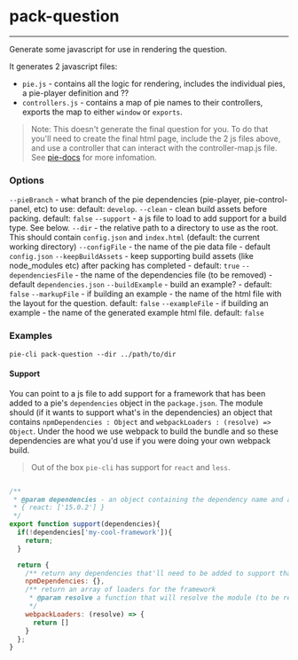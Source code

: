 # pack-question 
---
Generate some javascript for use in rendering the question.

It generates 2 javascript files: 
 * `pie.js` - contains all the logic for rendering, includes the individual pies, a pie-player definition and ??
 * `controllers.js` - contains a map of pie names to their controllers, exports the map to either `window` or `exports`.

> Note: This doesn't generate the final question for you. To do that you'll need to create the final html page, include the 2 js files above, and use a controller that can interact with the controller-map.js file. See [pie-docs](http://pielabs.github.io/pie-docs) for more infomation.

### Options
  `--pieBranch` - what branch of the pie dependencies (pie-player, pie-control-panel, etc) to use: default: `develop`.
  `--clean` - clean build assets before packing. default: `false`
  `--support` - a js file to load to add support for a build type. See below.
  `--dir` - the relative path to a directory to use as the root. This should contain `config.json` and `index.html` (default: the current working directory)
  `--configFile` - the name of the pie data file - default `config.json`
  `--keepBuildAssets` - keep supporting build assets (like node_modules etc) after packing has completed - default:  `true`
  `--dependenciesFile` - the name of the dependencies file (to be removed) - default `dependencies.json`
  `--buildExample` - build an example? - default: `false`
  `--markupFile` - if building an example - the name of the html file with the layout for the question. default: `false`
  `--exampleFile` - if building an example - the name of the generated example html file. default: `false`
  
### Examples
```shell
pie-cli pack-question --dir ../path/to/dir
```

#### Support 
You can point to a js file to add support for a framework that has been added to a pie's `dependencies` object in the `package.json`.
The module should (if it wants to support what's in the dependencies) an object that contains `npmDependencies : Object` and `webpackLoaders : (resolve) => Object`. Under the hood we use webpack to build the bundle and so these dependencies are what you'd use if you were doing your own webpack build.

> Out of the box `pie-cli` has support for `react` and `less`.

```javascript

/**
 * @param dependencies - an object containing the dependency name and an array of versions:
 * { react: ['15.0.2'] }
 */
export function support(dependencies){ 
  if(!dependencies['my-cool-framework']){
    return;
  }

  return {
    /** return any dependencies that'll need to be added to support that framework when run against webpack.*/
    npmDependencies: {},
    /** return an array of loaders for the framework 
     * @param resolve a function that will resolve the module (to be removed)
     */
    webpackLoaders: (resolve) => {
      return [] 
    }
  };
}
```

